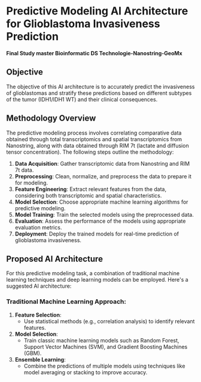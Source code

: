 # Predictive Modeling AI Architecture for Glioblastoma Invasiveness Prediction
**Final Study master Bioinformatic DS Technologie-Nanostring-GeoMx**

## Objective
The objective of this AI architecture is to accurately predict the invasiveness of glioblastomas and stratify these predictions based on different subtypes of the tumor (IDH1/IDH1 WT) and their clinical consequences.

## Methodology Overview
The predictive modeling process involves correlating comparative data obtained through total transcriptomics and spatial transcriptomics from Nanostring, along with data obtained through RIM 7t (lactate and diffusion tensor concentration). The following steps outline the methodology:

1. **Data Acquisition**: Gather transcriptomic data from Nanostring and RIM 7t data.
2. **Preprocessing**: Clean, normalize, and preprocess the data to prepare it for modeling.
3. **Feature Engineering**: Extract relevant features from the data, considering both transcriptomic and spatial characteristics.
4. **Model Selection**: Choose appropriate machine learning algorithms for predictive modeling.
5. **Model Training**: Train the selected models using the preprocessed data.
6. **Evaluation**: Assess the performance of the models using appropriate evaluation metrics.
7. **Deployment**: Deploy the trained models for real-time prediction of glioblastoma invasiveness.

## Proposed AI Architecture
For this predictive modeling task, a combination of traditional machine learning techniques and deep learning models can be employed. Here's a suggested AI architecture:

### Traditional Machine Learning Approach:
1. **Feature Selection**:
   - Use statistical methods (e.g., correlation analysis) to identify relevant features.
2. **Model Selection**:
   - Train classic machine learning models such as Random Forest, Support Vector Machines (SVM), and Gradient Boosting Machines (GBM).
3. **Ensemble Learning**:
   - Combine the predictions of multiple models using techniques like model averaging or stacking to improve accuracy.

